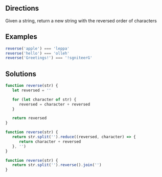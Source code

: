 ## Directions
Given a string, return a new string with the reversed order of characters

## Examples
```js
reverse('apple') === 'leppa'
reverse('hello') === 'olleh'
reverse('Greetings!') === '!sgniteerG'
```

## Solutions
```js
function reverse(str) {
   let reversed = ''

   for (let character of str) {
      reversed = character + reversed
   }

   return reversed
}
```

```js
function reverse(str) {
   return str.split('').reduce((reversed, character) => {
      return character + reversed
   }, '')
}
```

```js
function reverse(str) {
   return str.split('').reverse().join('')
}
```
